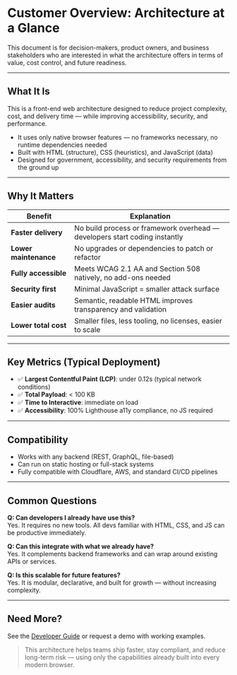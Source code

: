 # Customer Overview: Architecture at a Glance

This document is for decision-makers, product owners, and business stakeholders who are interested in what the architecture offers in terms of value, cost control, and future readiness.

---

## What It Is

This is a front-end web architecture designed to reduce project complexity, cost, and delivery time — while improving accessibility, security, and performance.

- It uses only native browser features — no frameworks necessary, no runtime dependencies needed
- Built with HTML (structure), CSS (heuristics), and JavaScript (data)
- Designed for government, accessibility, and security requirements from the ground up

---

## Why It Matters

| Benefit               | Explanation                                                                |
| --------------------- | -------------------------------------------------------------------------- |
| **Faster delivery**   | No build process or framework overhead — developers start coding instantly |
| **Lower maintenance** | No upgrades or dependencies to patch or refactor                           |
| **Fully accessible**  | Meets WCAG 2.1 AA and Section 508 natively, no add-ons needed              |
| **Security first**    | Minimal JavaScript = smaller attack surface                                |
| **Easier audits**     | Semantic, readable HTML improves transparency and validation               |
| **Lower total cost**  | Smaller files, less tooling, no licenses, easier to scale                  |

---

## Key Metrics (Typical Deployment)

- ✅ **Largest Contentful Paint (LCP)**: under 0.12s (typical network conditions)
- ✅ **Total Payload**: < 100 KB
- ✅ **Time to Interactive**: immediate on load
- ✅ **Accessibility**: 100% Lighthouse a11y compliance, no JS required

---

## Compatibility

- Works with any backend (REST, GraphQL, file-based)
- Can run on static hosting or full-stack systems
- Fully compatible with Cloudflare, AWS, and standard CI/CD pipelines

---

## Common Questions

**Q: Can developers I already have use this?**<br>
Yes. It requires no new tools. All devs familiar with HTML, CSS, and JS can be productive immediately.

**Q: Can this integrate with what we already have?**<br>
Yes. It complements backend frameworks and can wrap around existing APIs or services.

**Q: Is this scalable for future features?**<br>
Yes. It is modular, declarative, and built for growth — without increasing complexity.

---

## Need More?

See the [Developer Guide](../docs/dev/index.md) or request a demo with working examples.

> This architecture helps teams ship faster, stay compliant, and reduce long-term risk — using only the capabilities already built into every modern browser.
